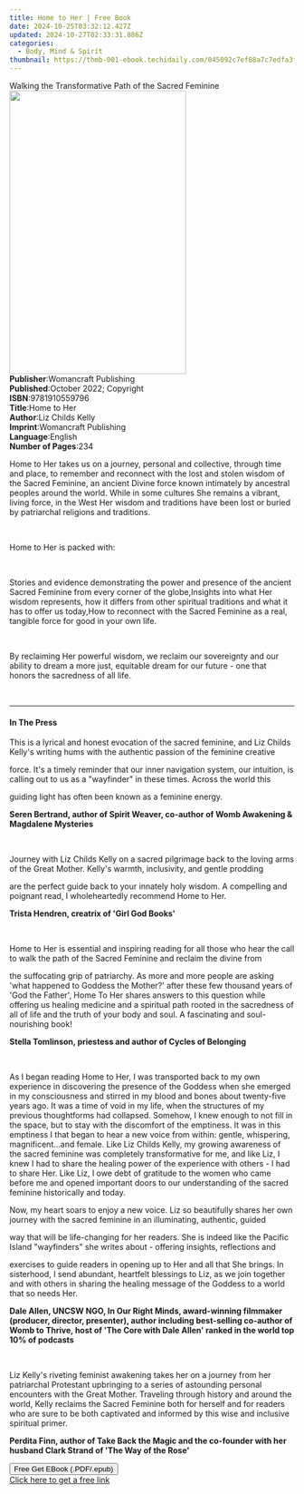 ```yaml
---
title: Home to Her | Free Book
date: 2024-10-25T03:32:12.427Z
updated: 2024-10-27T02:33:31.886Z
categories:
  - Body, Mind & Spirit
thumbnail: https://thmb-001-ebook.techidaily.com/045092c7ef88a7c7edfa3f41dea18018474e148594bd627b8bb35d3da26b48bc.jpg
---
```

<main id="book-container">
  <div class="flex flex-col">
    <div class="book-brief flex-1 py-6 px-4 sm:p-6 md:py-10 md:px-8">
      <!-- brief-->
      <div class="book-brief-main">
        Walking the Transformative Path of the Sacred Feminine
      </div>
    </div>
    <div
      class="book-meta-info flex-1 grid gap-4 col-start-1 col-end-3 row-start-1 sm:mb-6 sm:grid-cols-4 lg:gap-6 lg:col-start-2 lg:row-end-6 lg:row-span-6 lg:mb-0"
    >
      <div
        class="book-meta-info-left place-content-center mt-4 p-4 text-sm leading-6 col-start-2 col-span-2 dark:text-slate-400"
      >
        <img
          class="w-full h-500 object-cover rounded-lg sm:h-255 sm:col-span-2 lg:col-span-full"
          src="https://img-001-ebook.techidaily.com/d1711529a57041fed23e5350afeb0ba53712ce5bb38dc62449befc90317e9a32.jpg"
          alt=""
          width="312"
          height="500"
        />
      </div>
      <div
        class="book-meta-info-right mt-2 col-start-1 row-start-2 col-span-3 self-center"
      >
        <!-- meta data  -->
        <div class="flex flex-col px-4 md:px-8">
          <div class="flex-1">
            <strong>Publisher</strong>:<span class="px-2"
              >Womancraft Publishing</span
            >
          </div>
          <div class="flex-1">
            <strong>Published</strong>:<span class="px-2"
              >October 2022; Copyright</span
            >
          </div>
          <div class="flex-1">
            <strong>ISBN</strong>:<span class="px-2">9781910559796</span>
          </div>
          <div class="flex-1">
            <strong>Title</strong>:<span class="px-2">Home to Her</span>
          </div>
          <div class="flex-1">
            <strong>Author</strong>:<span class="px-2">Liz Childs Kelly</span>
          </div>
          <div class="flex-1">
            <strong>Imprint</strong>:<span class="px-2"
              >Womancraft Publishing</span
            >
          </div>
          <div class="flex-1">
            <strong>Language</strong>:<span class="px-2">English</span>
          </div>
          <div class="flex-1">
            <strong>Number of Pages</strong>:<span class="px-2">234</span>
          </div>
        </div>
      </div>
    </div>
    <div class="book-description flex-1 py-6 px-4 sm:p-6 md:py-10 md:px-8">
      <div class="book-description-main">
        <div accordion-content="" id="description">
          <p>
            Home to Her takes us on a journey, personal and collective, through
            time and place, to remember and reconnect with the lost and stolen
            wisdom of the Sacred Feminine, an ancient Divine force known
            intimately by ancestral peoples around the world. While in some
            cultures She remains a vibrant, living force, in the West Her wisdom
            and traditions have been lost or buried by patriarchal religions and
            traditions.
          </p>
          <p><br /></p>
          <p>Home to Her is packed with:</p>
          <p><br /></p>
          Stories and evidence demonstrating the power and presence of the
          ancient Sacred Feminine from every corner of the globe,Insights into
          what Her wisdom represents, how it differs from other spiritual
          traditions and what it has to offer us today,How to reconnect with the
          Sacred Feminine as a real, tangible force for good in your own life.
          <p><br /></p>
          <p>
            By reclaiming Her powerful wisdom, we reclaim our sovereignty and
            our ability to dream a more just, equitable dream for our future -
            one that honors the sacredness of all life.
          </p>
          <p><br /></p>
        </div>
        <div class="accordion-fader"></div>
      </div>
    </div>
    <div class="book-excerpts flex-1 py-6 px-4 sm:p-6 md:py-10 md:px-8">
      <!-- excerpts-->
      <div class="book-excerpts-main">
        <hr />
        <h4 class="placeholder placeholder-heading">
          <span>In The Press</span>
        </h4>
        <p></p>
        <p>
          This is a lyrical and honest evocation of the sacred feminine, and Liz
          Childs Kelly's writing hums with the authentic passion of the feminine
          creative
        </p>
        <p>
          force. It's a timely reminder that our inner navigation system, our
          intuition, is calling out to us as a "wayfinder" in these times.
          Across the world this
        </p>
        <p>guiding light has often been known as a feminine energy.</p>
        <p>
          <strong
            >Seren Bertrand, author of Spirit Weaver, co-author of Womb
            Awakening &amp; Magdalene Mysteries</strong
          >
        </p>
        <p><br /></p>
        <p>
          Journey with Liz Childs Kelly on a sacred pilgrimage back to the
          loving arms of the Great Mother. Kelly's warmth, inclusivity, and
          gentle prodding
        </p>
        <p>
          are the perfect guide back to your innately holy wisdom. A compelling
          and poignant read, I wholeheartedly recommend Home to Her.
        </p>
        <p><strong>Trista Hendren, creatrix of 'Girl God Books'</strong></p>
        <p><br /></p>
        <p>
          Home to Her is essential and inspiring reading for all those who hear
          the call to walk the path of the Sacred Feminine and reclaim the
          divine from
        </p>
        <p>
          the suffocating grip of patriarchy. As more and more people are asking
          'what happened to Goddess the Mother?' after these few thousand years
          of 'God the Father', Home To Her shares answers to this question while
          offering us healing medicine and a spiritual path rooted in the
          sacredness of all of life and the truth of your body and soul. A
          fascinating and soul-nourishing book!
        </p>
        <p>
          <strong
            >Stella Tomlinson, priestess and author of Cycles of
            Belonging</strong
          >
        </p>
        <p><br /></p>
        <p>
          As I began reading Home to Her, I was transported back to my own
          experience in discovering the presence of the Goddess when she emerged
          in my consciousness and stirred in my blood and bones about
          twenty-five years ago. It was a time of void in my life, when the
          structures of my previous thoughtforms had collapsed. Somehow, I knew
          enough to not fill in the space, but to stay with the discomfort of
          the emptiness. It was in this emptiness I that began to hear a new
          voice from within: gentle, whispering, magnificent...and female. Like
          Liz Childs Kelly, my growing awareness of the sacred feminine was
          completely transformative for me, and like Liz, I knew I had to share
          the healing power of the experience with others - I had to share Her.
          Like Liz, I owe debt of gratitude to the women who came before me and
          opened important doors to our understanding of the sacred feminine
          historically and today.
        </p>
        <p>
          Now, my heart soars to enjoy a new voice. Liz so beautifully shares
          her own journey with the sacred feminine in an illuminating,
          authentic, guided
        </p>
        <p>
          way that will be life-changing for her readers. She is indeed like the
          Pacific Island "wayfinders" she writes about - offering insights,
          reflections and
        </p>
        <p>
          exercises to guide readers in opening up to Her and all that She
          brings. In sisterhood, I send abundant, heartfelt blessings to Liz, as
          we join together and with others in sharing the healing message of the
          Goddess to a world that so needs Her.
        </p>
        <p>
          <strong
            >Dale Allen, UNCSW NGO, In Our Right Minds, award-winning filmmaker
            (producer, director, presenter), author including best-selling
            co-author of Womb to Thrive, host of 'The Core with Dale Allen'
            ranked in the world top 10% of podcasts
          </strong>
        </p>
        <p><br /></p>
        <p>
          Liz Kelly's riveting feminist awakening takes her on a journey from
          her patriarchal Protestant upbringing to a series of astounding
          personal encounters with the Great Mother. Traveling through history
          and around the world, Kelly reclaims the Sacred Feminine both for
          herself and for readers who are sure to be both captivated and
          informed by this wise and inclusive spiritual primer.
        </p>
        <p>
          <strong
            >Perdita Finn, author of Take Back the Magic and the co-founder with
            her husband Clark Strand of 'The Way of the Rose'</strong
          >
        </p>
        <p></p>
      </div>
    </div>
    <div
      class="book-about-author flex-1 py-6 px-4 sm:p-6 md:py-10 md:px-8"
    ></div>
    <div class="book-free-get flex-1 py-6 px-4 sm:p-6 md:py-10 md:px-8">
      <button
        id="btn-free-get"
        class="bg-blue-500 hover:bg-blue-700 text-white font-bold py-2 px-4 rounded"
      >
        Free Get EBook (.PDF/.epub)
      </button>
      <div id="countdown-display" class="px-2 text-lg mt-2"></div>
      <a
        id="free-link"
        class="hidden bg-blue-500 hover:bg-blue-700 text-white font-bold py-2 px-4 rounded"
        href="https://www.ebooks.com/en-us/book/210679265/home-to-her/liz-childs-kelly/"
        target="_blank"
        >Click here to get a free link</a
      >
    </div>
    <script>
      let countdownTime = 0;
      let countdownInterval = null;
      document
        .getElementById('btn-free-get')
        .addEventListener('click', startCountdown);
      function startCountdown() {
        countdownTime = new Date().getTime() + 60000 * 3;
        countdownInterval = setInterval(updateCountdown, 1000);
        document.getElementById('btn-free-get').disabled = true;
        document
          .getElementById('btn-free-get')
          .classList.add('bg-gray-500', 'cursor-not-allowed');
      }
      function updateCountdown() {
        let currentTime = new Date().getTime();
        let timeLeft = countdownTime - currentTime;
        let secondsLeft = Math.floor(timeLeft / 1000);
        document.getElementById('countdown-display').innerHTML =
          `Remaining time: ${secondsLeft} seconds.`;
        if (secondsLeft <= 0) {
          clearInterval(countdownInterval);
          document.getElementById('btn-free-get').classList.add('hidden');
          document.getElementById('free-link').classList.remove('hidden');
          document.getElementById('countdown-display').innerHTML = '';
        }
      }
    </script>
  </div>
</main>

<ins class="adsbygoogle"
      style="display:block"
      data-ad-client="ca-pub-7571918770474297"
      data-ad-slot="8358498916"
      data-ad-format="auto"
      data-full-width-responsive="true"></ins>
    